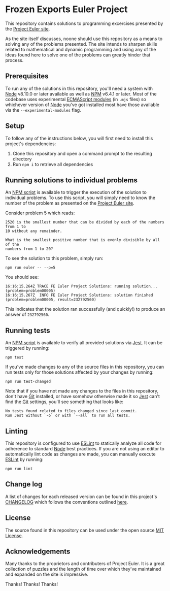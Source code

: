 # Frozen Exports Euler Project
This repository contains solutions to programming excercises presented by the
[Project Euler site][1].

As the site itself discusses, noone should use this repository as a means to
solving any of the problems presented. The site intends to sharpen skills
related to mathematical and dynamic programming and using any of the ideas
found here to solve one of the problems can greatly hinder that process.

## Prerequisites
To run any of the solutions in this repository, you'll need a system with
[Node][2] v8.10.0 or later available as well as [NPM][3] v6.4.1 or later. Most
of  the codebase uses experimental [ECMAScript modules][8] (in `.mjs` files) so
whichever version of [Node][2] you've got installed most have those available
via the `--experimental-modules` flag.

## Setup
To follow any of the instructions below, you will first need to install this
project's dependencies:

1. Clone this repository and open a command prompt to the resulting directory
1. Run `npm i` to retrieve all dependencies

## Running solutions to individual problems
An [NPM script][4] is available to trigger the execution of the solution to
individual problems. To use this script, you will simply need to know the
number of the problem as presented on the [Project Euler site][1].

Consider problem 5 which reads:

```
2520 is the smallest number that can be divided by each of the numbers from 1 to
10 without any remainder.

What is the smallest positive number that is evenly divisible by all of the
numbers from 1 to 20?
```

To see the solution to this problem, simply run:
```
npm run euler -- --p=5
```

You should see:
```
16:16:15.264Z TRACE FE Euler Project Solutions: running solution... (problem=problem00005)
16:16:15.267Z  INFO FE Euler Project Solutions: solution finished (problem=problem00005, result=232792560)
```

This indicates that the solution ran successfully (and quickly!) to produce an
answer of `232792560`.

## Running tests
An [NPM script][4] is available to verify all provided solutions via [Jest][5].
It can be triggered by running:
```
npm test
```

If you've made changes to any of the source files in this repository, you
can run tests only for those solutions affected by your changes by running:
```
npm run test-changed
```

Note that if you have not made any changes to the files in this repository,
don't have [Git][6] installed, or have somehow otherwise made it so [Jest][5]
can't find the [Git][6] settings, you'll see something that looks like:
```
No tests found related to files changed since last commit.
Run Jest without `-o` or with `--all` to run all tests.

```

## Linting
This repository is configured to use [ESLint][11] to statically analyze all
code for adherence to standard [Node][2] best practices. If you are not using
an editor to automatically lint code as changes are made, you can manually
execute [ESLint][11] by running:
```
npm run lint
```

## Change log
A list of changes for each released version can be found in this project's
[CHANGELOG][9] which follows the conventions outlined [here][10].

## License
The source found in this repository can be used under the open source
[MIT License][7].

## Acknowledgements
Many thanks to the proprietors and contributers of Project Euler. It is a great
collection of puzzles and the length of time over which they've maintained
and expanded on the site is impressive.

Thanks! Thanks! Thanks!

[1]:https://projecteuler.net/about
[2]:https://nodejs.org/en/
[3]:https://www.npmjs.com/
[4]:https://docs.npmjs.com/misc/scripts
[5]:https://jestjs.io/
[6]:https://git-scm.com/downloads
[7]:./LICENSE
[8]:https://nodejs.org/api/esm.html
[9]:./CHANGELOG.md
[10]:https://keepachangelog.com/en/1.0.0/
[11]:https://eslint.org/
